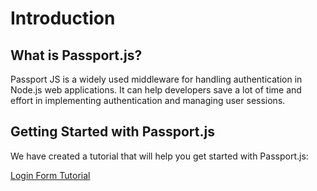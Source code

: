 # Introduction

## What is Passport.js?

Passport JS is a widely used middleware for handling authentication in Node.js web applications. It can help developers save a lot of time and effort in implementing authentication and managing user sessions.

## Getting Started with Passport.js

We have created a tutorial that will help you get started with Passport.js:

[Login Form Tutorial](pages/login-form-tutorial)
